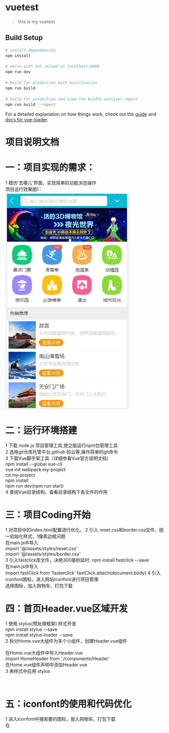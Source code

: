 # vuetest

> this is my vuetest

## Build Setup

``` bash
# install dependencies
npm install

# serve with hot reload at localhost:8080
npm run dev

# build for production with minification
npm run build

# build for production and view the bundle analyzer report
npm run build --report
```

For a detailed explanation on how things work, check out the [guide](http://vuejs-templates.github.io/webpack/) and [docs for vue-loader](http://vuejs.github.io/vue-loader).

# 项目说明文档

# 一：项目实现的需求：
1 模仿'去哪儿'界面，实现简单的功能浏览操作<br />
项目运行效果图1：![效果图](https://github.com/jdxyh/webVueProject/blob/master/src/assets/imgs/demo/vue1.JPG)

# 二：运行环境搭建
1 下载 node.js 项目管理工具,使之能运行npm包管理工具<br />
2 选用git仓库托管平台,github 码云等,操作简单的git命令<br />
3 下载Vue脚手架工具（详细参看Vue官方说明文档）<br />
npm install --global vue-cli<br />
vue init webpack my-project<br />
cd my-project<br />
npm install<br />
npm run dev(npm run start)<br />
4 查阅Vue目录结构，查看目录结构下各文件的作用<br />

# 三：项目Coding开始
1 对项目中的index.html<mete></meta>配置进行优化。
<meta name="viewport" content="width=device-width,initial-scale=1.0,
    	minimum-scale=1.0,maximum-scale=1.0,user-scalable=no">
2 引入 reset.css和border.css文件，统一初始化样式，1像素边框问题<br />
在main.js中导入<br />
import '@/assets/styles/reset.css'<br />
import '@/assets/styles/border.css'<br />
3 引入fastclick库文件，决绝300毫秒延时:
npm install fastclick --save<br />
在main.js中导入<br />
import fastClick from 'fasterclick'
fastClick.attach(document.body)
4 引入iconfont图标，进入网站iconfont进行项目管理<br />
选择图标，加入购物车，打包下载<br />

# 四：首页Header.vue区域开发
1 使用 stylus(预处理框架) 样式开发 <br />
npm install stylus --save<br />
npm install stylus-loader --save<br />
2 拆分Home.vue大组件为多个小组件，创建Header.vue组件<br /><br />
在Home.vue大组件中导入Header.vue<br />
import HomeHeader from './components/Header'<br />
在Home.vue组件声明中添加Header.vue<br />
3 再样式中应用 stylus<br />
<style lang = "stylus" scoped><br />
</style><br />

# 五：iconfont的使用和代码优化<br />
1 进入iconfont中搜索要的图标，放入购物车，打包下载<br />
在<template><template>中添加使用<br />
<span class  = "iconfont">添加引入代码（如）&#xe624</span><br />
2 抽取通用颜色，添加到自定义varibles.styl文件<br />
导入（样式中引入其他样式，需要@）<br />
@import '@assets/stylus/varibles.styl'<br />
3 在全局配置build/webpack.base.conf.js中配置自定义快捷导入<br />

# 六：首页轮播Swiper.vue图开发
1 git 创建分支，以便企业中的代码回滚，分类整合等。git分支相关命令<br />
2 借助第三方的轮播插件，实现图片轮播效果图<br />
进入git 搜索 vue-awesome-swiper,查看相关的帮助文档导入项目中<br />
npm install vue-awesome-swiper@2.6.7 --save<br />
3 实现轮播效果，在引入第三发插件后，标签<swiper></swiper>中添加一个图片标签，
在<script></script>中取得图片所在块的标签，作列表循环，实现轮播效果。<br />
4 git命令把分支上的内容合并到master中<br />
git checkout master<br />
git merge origin/index-swiper<br />
git push<br />

# 七: 首页图标区域编码
1 图标布局以及排版<br />
2 图标拖动逻辑优化<br />

# 八： 热销推荐&周末去哪儿区域编码
1 两个板块的模式相当，定义wrapper撑开图片区域，加入图片即可

# 九: 使用Ajax实现动态数据请求
1 安装axios第三方模块
npm install axios --save
2 Ajax请求发送的逻辑思考

















